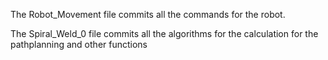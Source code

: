 The Robot_Movement file commits all the commands for the robot.

The Spiral_Weld_0 file commits all the algorithms for the calculation for the pathplanning and other functions

